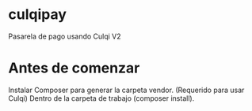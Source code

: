 # culqipay
Pasarela de pago usando Culqi V2
# Antes de comenzar
Instalar Composer para generar la carpeta vendor. (Requerido para usar Culqi)
Dentro de la carpeta de trabajo (composer install).

